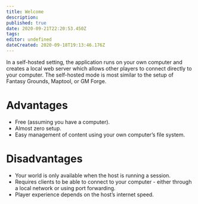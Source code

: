 ```yaml
---
title: Welcome
description:
published: true
date: 2020-09-21T22:20:53.450Z
tags:
editor: undefined
dateCreated: 2020-09-18T19:13:46.176Z
---
```


In a self-hosted setting, the application runs on your own computer and creates a local web server which allows other players to connect directly to your computer. The self-hosted mode is most similar to the setup of Fantasy Grounds, Maptool, or GM Forge.

# Advantages
- Free (assuming you have a computer).
- Almost zero setup.
- Easy management of content using your own computer’s file system.

# Disadvantages
- Your world is only available when the host is running a session.
- Requires clients to be able to connect to your computer - either through a local network or using port forwarding.
- Player experience depends on the host’s internet speed.
